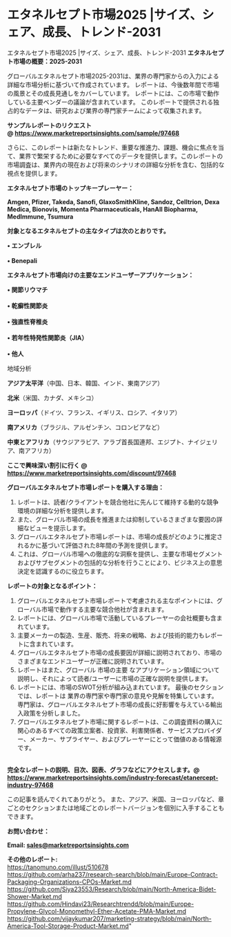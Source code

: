 # エタネルセプト市場2025 |サイズ、シェア、成長、トレンド-2031
エタネルセプト市場2025 |サイズ、シェア、成長、トレンド-2031
<strong><b>エタネルセプト市場の概要：2025-2031</b></strong>

グローバルエタネルセプト市場2025-2031は、業界の専門家からの入力による詳細な市場分析に基づいて作成されています。 レポートは、今後数年間で市場の風景とその成長見通しをカバーしています。 レポートには、この市場で動作している主要ベンダーの議論が含まれています。 このレポートで提供される独占的なデータは、研究および業界の専門家チームによって収集されます。

<strong>サンプルレポートのリクエスト @ <a href=https://www.marketreportsinsights.com/sample/97468>https://www.marketreportsinsights.com/sample/97468</a></strong>

さらに、このレポートは新たなトレンド、重要な推進力、課題、機会に焦点を当て、業界で繁栄するために必要なすべてのデータを提供します。このレポートの市場調査は、業界内の現在および将来のシナリオの詳細な分析を含む、包括的な視点を提供します。

<strong>エタネルセプト市場のトップキープレーヤー：</strong>

<strong>Amgen, Pfizer, Takeda, Sanofi, GlaxoSmithKline, Sandoz, Celltrion, Dexa Medica, Bionovis, Momenta Pharmaceuticals, HanAll Biopharma, MedImmune, Tsumura</strong>

<strong><b>対象となるエタネルセプトの主なタイプは次のとおりです。</b></strong>

<strong>• エンブレル<br><br>• Benepali</strong>

<strong><b>エタネルセプト市場向けの主要なエンドユーザーアプリケーション：</b></strong>

<strong>• 関節リウマチ<br><br>• 乾癬性関節炎<br><br>• 強直性脊椎炎<br><br>• 若年性特発性関節炎（JIA）<br><br>• 他人</strong>

 地域分析

<strong><b>アジア太平洋</b></strong>（中国、日本、韓国、インド、東南アジア）

<strong><b>北米</b></strong>（米国、カナダ、メキシコ）

<strong><b>ヨーロッパ</b></strong>（ドイツ、フランス、イギリス、ロシア、イタリア）

<strong><b>南アメリカ</b></strong>（ブラジル、アルゼンチン、コロンビアなど）

<strong><b>中東とアフリカ</b></strong>（サウジアラビア、アラブ首長国連邦、エジプト、ナイジェリア、南アフリカ）

<strong>ここで興味深い割引に行く @ <a href=https://www.marketreportsinsights.com/discount/97468>https://www.marketreportsinsights.com/discount/97468</a></strong>

<strong><b>グローバルエタネルセプト市場レポートを購入する理由：</b></strong>
<ol>
  <li>レポートは、読者/クライアントを競合他社に先んじて維持する動的な競争環境の詳細な分析を提供します。</li>
  <li>また、グローバル市場の成長を推進または抑制しているさまざまな要因の詳細なビューを提示します。</li>
  <li>グローバルエタネルセプト市場レポートは、市場の成長がどのように推定されるかに基づいて評価された8年間の予測を提供します。</li>
  <li>これは、グローバル市場への徹底的な洞察を提供し、主要な市場セグメントおよびサブセグメントの包括的な分析を行うことにより、ビジネス上の意思決定を認識するのに役立ちます。</li>
</ol>
<strong><b>レポートの対象となるポイント：</b></strong>
<ol>
  <li>グローバルエタネルセプト市場レポートで考慮される主なポイントには、グローバル市場で動作する主要な競合他社が含まれます。</li>
  <li>レポートには、グローバル市場で活動しているプレーヤーの会社概要も含まれています。</li>
  <li>主要メーカーの製造、生産、販売、将来の戦略、および技術的能力もレポートに含まれています。</li>
  <li>グローバルエタネルセプト市場の成長要因が詳細に説明されており、市場のさまざまなエンドユーザーが正確に説明されています。</li>
  <li>レポートはまた、グローバル 市場の主要 なアプリケーション領域について説明し、それによって読者/ユーザーに市場の正確な説明を提供します。</li>
  <li>レポートには、市場のSWOT分析が組み込まれています。 最後のセクションでは、レポートは 業界の専門家や専門家の意見や見解を特集しています。 専門家は、グローバルエタネルセプト市場の成長に好影響を与えている輸出入政策を分析しました。</li>
  <li>グローバルエタネルセプト市場に関するレポートは、この調査資料の購入に関心のあるすべての政策立案者、投資家、利害関係者、サービスプロバイダー、メーカー、サプライヤー、およびプレーヤーにとって価値のある情報源です。</li>
</ol><br>
<strong>完全なレポートの説明、目次、図表、グラフなどにアクセスします。@ <a href=https://www.marketreportsinsights.com/industry-forecast/etanercept-industry-97468>https://www.marketreportsinsights.com/industry-forecast/etanercept-industry-97468</a></strong>

この記事を読んでくれてありがとう。 また、アジア、米国、ヨーロッパなど、章ごとのセクションまたは地域ごとのレポートバージョンを個別に入手することもできます。

<strong><b>お問い合わせ：</b></strong>

<strong>Email: </strong><a href=mailto:sales@marketreportsinsights.com><strong>sales@marketreportsinsights.com</strong></a>

<strong>その他のレポート:</strong>
<br>
<a href=https://tanomuno.com/illust/510678>https://tanomuno.com/illust/510678</a>
<br>
<a href=https://github.com/arha237/research-search/blob/main/Europe-Contract-Packaging-Organizations-CPOs-Market.md>https://github.com/arha237/research-search/blob/main/Europe-Contract-Packaging-Organizations-CPOs-Market.md</a>
<br>
<a href=https://github.com/Siya23553/Research/blob/main/North-America-Bidet-Shower-Market.md>https://github.com/Siya23553/Research/blob/main/North-America-Bidet-Shower-Market.md</a>
<br>
<a href=https://github.com/Hindavi23/Researchtrendd/blob/main/Europe-Propylene-Glycol-Monomethyl-Ether-Acetate-PMA-Market.md>https://github.com/Hindavi23/Researchtrendd/blob/main/Europe-Propylene-Glycol-Monomethyl-Ether-Acetate-PMA-Market.md</a>
<br>
<a href=https://github.com/vijaykumar207/marketing-strategy/blob/main/North-America-Tool-Storage-Product-Market.md>https://github.com/vijaykumar207/marketing-strategy/blob/main/North-America-Tool-Storage-Product-Market.md</a>"
